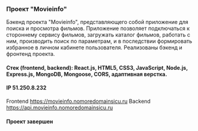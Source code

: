 ### Проект "Movieinfo"

Бэкенд проекта "Movieinfo", представляющего собой приложение для поиска и просмотра фильмов.
Приложение позволяет подключаться к стороннему сервису фильмов, загружать каталог фильмов, работать с ним,
производить поиск по параметрам, и в последствии формировать избранное в личном кабинете пользователя.
Реализованы бэкенд и фронтенд проекта.
#### Стек (frontend, backend): React.js, HTML5, CSS3, JavaScript, Node.js, Express.js, MongoDB, Mongoose, CORS, адаптивная верстка.
#### IP 51.250.8.232

Frontend https://movieinfo.nomoredomainsicu.ru
Backend https://api.movieinfo.nomoredomainsicu.ru
#### Проект завершен
